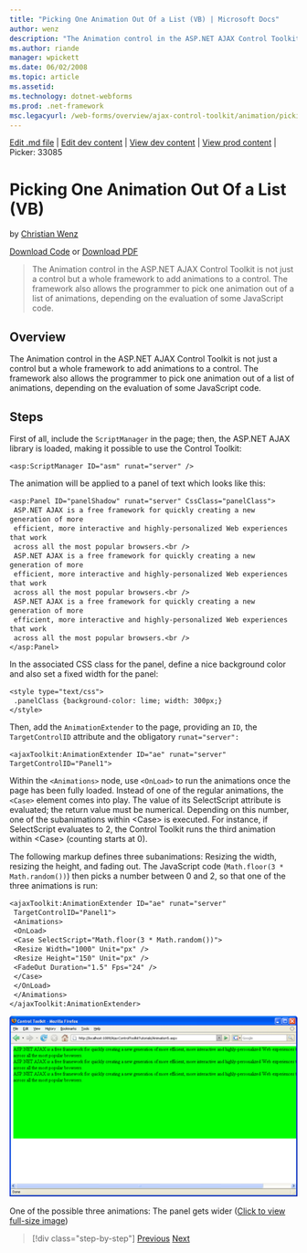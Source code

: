 ```yaml
---
title: "Picking One Animation Out Of a List (VB) | Microsoft Docs"
author: wenz
description: "The Animation control in the ASP.NET AJAX Control Toolkit is not just a control but a whole framework to add animations to a control. The framework also allo..."
ms.author: riande
manager: wpickett
ms.date: 06/02/2008
ms.topic: article
ms.assetid: 
ms.technology: dotnet-webforms
ms.prod: .net-framework
msc.legacyurl: /web-forms/overview/ajax-control-toolkit/animation/picking-one-animation-out-of-a-list-vb
---
```

[Edit .md file](C:\Projects\msc\dev\Msc.Www\Web.ASP\App_Data\github\web-forms\overview\ajax-control-toolkit\animation\picking-one-animation-out-of-a-list-vb.md) | [Edit dev content](http://www.aspdev.net/umbraco#/content/content/edit/24785) | [View dev content](http://docs.aspdev.net/tutorials/web-forms/overview/ajax-control-toolkit/animation/picking-one-animation-out-of-a-list-vb.html) | [View prod content](http://www.asp.net/web-forms/overview/ajax-control-toolkit/animation/picking-one-animation-out-of-a-list-vb) | Picker: 33085

Picking One Animation Out Of a List (VB)
====================
by [Christian Wenz](https://github.com/wenz)

[Download Code](http://download.microsoft.com/download/f/9/a/f9a26acd-8df4-4484-8a18-199e4598f411/Animation5.vb.zip) or [Download PDF](http://download.microsoft.com/download/6/7/1/6718d452-ff89-4d3f-a90e-c74ec2d636a3/animation5VB.pdf)

> The Animation control in the ASP.NET AJAX Control Toolkit is not just a control but a whole framework to add animations to a control. The framework also allows the programmer to pick one animation out of a list of animations, depending on the evaluation of some JavaScript code.


## Overview

The Animation control in the ASP.NET AJAX Control Toolkit is not just a control but a whole framework to add animations to a control. The framework also allows the programmer to pick one animation out of a list of animations, depending on the evaluation of some JavaScript code.

## Steps

First of all, include the `ScriptManager` in the page; then, the ASP.NET AJAX library is loaded, making it possible to use the Control Toolkit:

    <asp:ScriptManager ID="asm" runat="server" />

The animation will be applied to a panel of text which looks like this:

    <asp:Panel ID="panelShadow" runat="server" CssClass="panelClass">
     ASP.NET AJAX is a free framework for quickly creating a new generation of more 
     efficient, more interactive and highly-personalized Web experiences that work 
     across all the most popular browsers.<br />
     ASP.NET AJAX is a free framework for quickly creating a new generation of more 
     efficient, more interactive and highly-personalized Web experiences that work 
     across all the most popular browsers.<br />
     ASP.NET AJAX is a free framework for quickly creating a new generation of more 
     efficient, more interactive and highly-personalized Web experiences that work 
     across all the most popular browsers.<br />
    </asp:Panel>

In the associated CSS class for the panel, define a nice background color and also set a fixed width for the panel:

    <style type="text/css">    
     .panelClass {background-color: lime; width: 300px;}
    </style>

Then, add the `AnimationExtender` to the page, providing an `ID`, the `TargetControlID` attribute and the obligatory `runat="server":`

    <ajaxToolkit:AnimationExtender ID="ae" runat="server" TargetControlID="Panel1">

Within the `<Animations>` node, use `<OnLoad>` to run the animations once the page has been fully loaded. Instead of one of the regular animations, the `<Case>` element comes into play. The value of its SelectScript attribute is evaluated; the return value must be numerical. Depending on this number, one of the subanimations within &lt;Case&gt; is executed. For instance, if SelectScript evaluates to 2, the Control Toolkit runs the third animation within &lt;Case&gt; (counting starts at 0).

The following markup defines three subanimations: Resizing the width, resizing the height, and fading out. The JavaScript code (`Math.floor(3 * Math.random())`) then picks a number between 0 and 2, so that one of the three animations is run:

    <ajaxToolkit:AnimationExtender ID="ae" runat="server"
     TargetControlID="Panel1">
     <Animations>
     <OnLoad>
     <Case SelectScript="Math.floor(3 * Math.random())">
     <Resize Width="1000" Unit="px" />
     <Resize Height="150" Unit="px" />
     <FadeOut Duration="1.5" Fps="24" />
     </Case>
     </OnLoad>
     </Animations>
    </ajaxToolkit:AnimationExtender>


[![One of the possible three animations: The panel gets wider](picking-one-animation-out-of-a-list-vb/_static/image2.png)](picking-one-animation-out-of-a-list-vb/_static/image1.png)

One of the possible three animations: The panel gets wider ([Click to view full-size image](picking-one-animation-out-of-a-list-vb/_static/image3.png))

>[!div class="step-by-step"] [Previous](animation-depending-on-a-condition-vb.md) [Next](animating-in-response-to-user-interaction-vb.md)